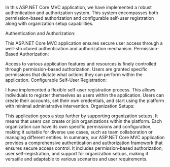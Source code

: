 In this ASP.NET Core MVC application, we have implemented a robust authentication and authorization system.
This system encompasses both permission-based authorization and configurable self-user registration along with organization setup capabilities.

Authentication and Authorization:

This ASP.NET Core MVC application ensures secure user access through a well-structured authentication and authorization mechanism.
Permission-Based Authorization:

Access to various application features and resources is finely controlled through permission-based authorization. Users are granted specific permissions that dictate what actions they can perform within the application.
Configurable Self-User Registration:

I have implemented a flexible self-user registration process. This allows individuals to register themselves as users within the application. Users can create their accounts, set their own credentials, and start using the platform with minimal administrative intervention.
Organization Setups:

This application goes a step further by supporting organization setups. It means that users can create or join organizations within the platform. Each organization can have its own specific permissions and configuration, making it suitable for diverse use cases, such as team collaboration or managing different entities.
In summary, our ASP.NET Core MVC application provides a comprehensive authentication and authorization framework that ensures secure access control. It includes permission-based authorization, user self-registration, and support for organization setups, making it versatile and adaptable to various scenarios and user requirements.
